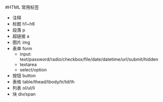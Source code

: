 
#HTML 常用标签
* 注释 <!--->
* 标题 h1~h6
* 段落 p
* 超链接 a
* 图片 img
* 表单 form
    - input: text/password/radio/checkbox/file/date/datetime/url/submit/hidden
    - textarea
    - select/option
* 按钮 button
* 表格 table/thead/tbody/tr/td/th
* 列表 ol/ul/li
* 块 div/span

